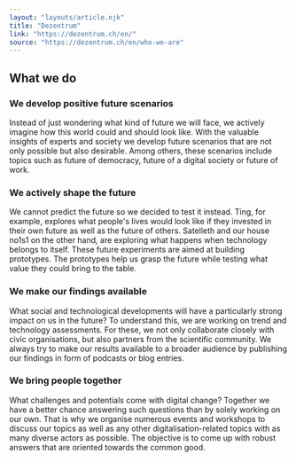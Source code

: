 ```yaml
---
layout: "layouts/article.njk"
title: "Dezentrum"
link: "https://dezentrum.ch/en/"
source: "https://dezentrum.ch/en/who-we-are"
---
```


<h2>What we do</h2>
<h3>We develop positive future scenarios</h3>

Instead of just wondering what kind of future we will face, we actively imagine how this world could and should look like. With the valuable insights of experts and society we develop future scenarios that are not only possible but also desirable. Among others, these scenarios include topics such as future of democracy, future of a digital society or future of work.

<h3>We actively shape the future</h3>

We cannot predict the future so we decided to test it instead. Ting, for example, explores what people's lives would look like if they invested in their own future as well as the future of others. Satelleth and our house no1s1 on the other hand, are exploring what happens when technology belongs to itself. These future experiments are aimed at building prototypes. The prototypes help us grasp the future while testing what value they could bring to the table.

<h3>We make our findings available</h3>

What social and technological developments will have a particularly strong impact on us in the future? To understand this, we are working on trend and technology assessments. For these, we not only collaborate closely with civic organisations, but also partners from the scientific community. We always try to make our results available to a broader audience by publishing our findings in form of podcasts or blog entries.

<h3>We bring people together</h3>

What challenges and potentials come with digital change? Together we have a better chance answering such questions than by solely working on our own. That is why we organise numerous events and workshops to discuss our topics as well as any other digitalisation-related topics with as many diverse actors as possible. The objective is to come up with robust answers that are oriented towards the common good.